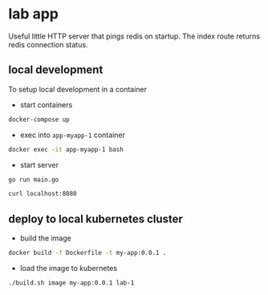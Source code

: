# lab app

Useful little HTTP server that pings redis on startup.
The index route returns redis connection status.

## local development 

To setup local development in a container

- start containers

```sh
docker-compose up
```

- exec into `app-myapp-1` container 

```sh
docker exec -it app-myapp-1 bash 
```

- start server

```sh
go run main.go 

curl localhost:8080
```


## deploy to local kubernetes cluster

- build the image

```sh
docker build -f Dockerfile -t my-app:0.0.1 .
```

- load the image to kubernetes 
 
```sh
./build.sh image my-app:0.0.1 lab-1
```


